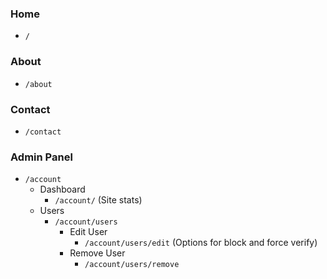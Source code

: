 ### Home
- `/`

### About
- `/about`

### Contact
- `/contact`

### Admin Panel
- `/account`
  - Dashboard
    - `/account/` (Site stats)
  - Users
    - `/account/users`
      - Edit User
        - `/account/users/edit` (Options for block and force verify)
      - Remove User
        - `/account/users/remove`
